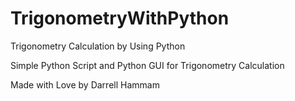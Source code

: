 # TrigonometryWithPython
Trigonometry Calculation by Using Python

Simple Python Script and Python GUI for Trigonometry Calculation

Made with Love by Darrell Hammam
